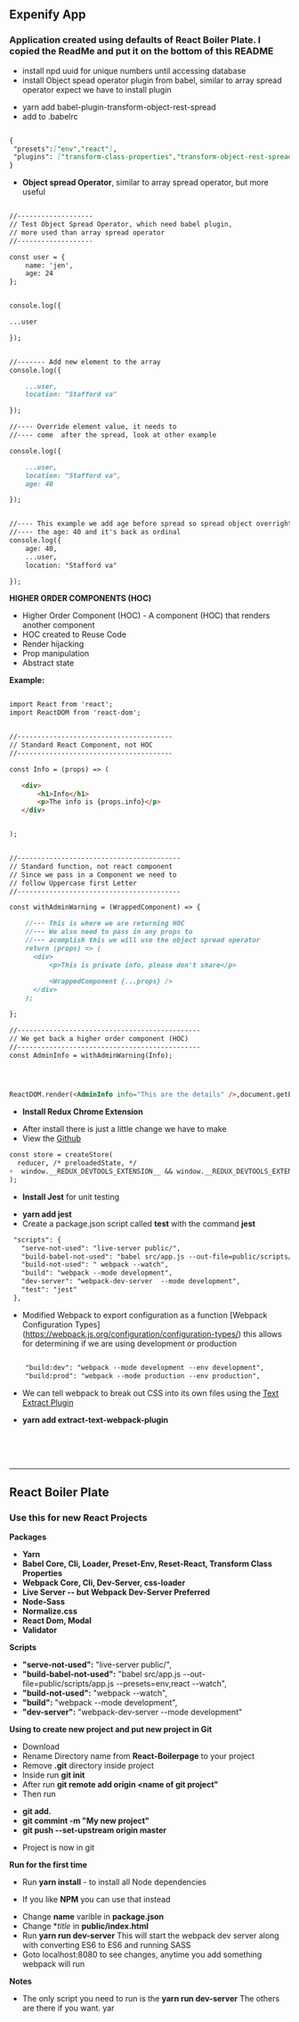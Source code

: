 ## Expenify App ##

### Application created using defaults of React Boiler Plate. I copied the ReadMe and put it on the bottom of this README

- install npd uuid for unique numbers until accessing database
- install Object spead operator plugin from babel, similar to array spread operator expect we have to install plugin
 + yarn add babel-plugin-transform-object-rest-spread
 + add to .babelrc 
 ```markdown

{
  "presets":["env","react"],
  "plugins": ["transform-class-properties","transform-object-rest-spread"]
}

```

- **Object spread Operator**, similar to array spread operator, but more useful

```markdown

//-------------------
// Test Object Spread Operator, which need babel plugin,
// more used than array spread operator
//-------------------

const user = {
    name: 'jen',
    age: 24
};


console.log({

...user

});


//------- Add new element to the array
console.log({

    ...user,
    location: "Stafford va"

});

//---- Override element value, it needs to
//---- come  after the spread, look at other example

console.log({

    ...user,
    location: "Stafford va",
    age: 40

});


//---- This example we add age before spread so spread object overright
//---- the age: 40 and it's back as ordinal
console.log({
    age: 40,
    ...user,
    location: "Stafford va"

});

```


**HIGHER ORDER COMPONENTS (HOC)**

- Higher Order Component (HOC) - A component (HOC) that renders another component
- HOC created to Reuse Code
- Render hijacking
- Prop manipulation
- Abstract state


**Example:**

```markdown

import React from 'react';
import ReactDOM from 'react-dom';


//---------------------------------------
// Standard React Component, not HOC
//---------------------------------------

const Info = (props) => (

   <div>
       <h1>Info</h1>
       <p>The info is {props.info}</p>
   </div>


);


//-----------------------------------------
// Standard function, not react component
// Since we pass in a Component we need to
// follow Uppercase first Letter
//-----------------------------------------

const withAdminWarning = (WrappedComponent) => {

    //--- This is where we are returning HOC
    //--- We also need to pass in any props to
    //--- acomplish this we will use the object spread operator
    return (props) => (
      <div>
          <p>This is private info, please don't share</p>
          
          <WrappedComponent {...props} />
      </div>
    );

};

//----------------------------------------------
// We get back a higher order component (HOC)
//----------------------------------------------
const AdminInfo = withAdminWarning(Info);




ReactDOM.render(<AdminInfo info="This are the details" />,document.getElementById('app'));

```

- **Install Redux Chrome Extension** 
 + After install there is just a little change we have to make
 + View the [Github](https://github.com/zalmoxisus/redux-devtools-extension)
 
 ```markdown
 const store = createStore(
   reducer, /* preloadedState, */
+  window.__REDUX_DEVTOOLS_EXTENSION__ && window.__REDUX_DEVTOOLS_EXTENSION__()
 );
```

- **Install Jest** for unit testing
 + **yarn add jest**
 + Create a package.json script called **test** with the command **jest**
 ```markdown
  "scripts": {
    "serve-not-used": "live-server public/",
    "build-babel-not-used": "babel src/app.js --out-file=public/scripts/app.js --presets=env,react --watch",
    "build-not-used": " webpack --watch",
    "build": "webpack --mode development",
    "dev-server": "webpack-dev-server  --mode development",
    "test": "jest"
  },

```

- Modified Webpack to export configuration as a function [Webpack Configuration Types] (https://webpack.js.org/configuration/configuration-types/) this allows for determining if we are using development or production 
```markdown

    "build:dev": "webpack --mode development --env development",
    "build:prod": "webpack --mode production --env production",
```

- We can tell webpack to break out CSS into its own files using the [Text Extract Plugin](https://github.com/webpack-contrib/extract-text-webpack-plugin)
 + **yarn add extract-text-webpack-plugin**
 

<br/><br/><br/>

-------

## React Boiler Plate ##


### Use this for new React Projects ###


**Packages**

- **Yarn**
- **Babel Core, Cli, Loader, Preset-Env, Reset-React, Transform Class Properties**
- **Webpack Core, Cli, Dev-Server, css-loader**
- **Live Server -- but Webpack Dev-Server Preferred**
- **Node-Sass**
- **Normalize.css**
- **React Dom, Modal**
- **Validator**


**Scripts**

- **"serve-not-used":** "live-server public/",
- **"build-babel-not-used":** "babel src/app.js --out-file=public/scripts/app.js --presets=env,react --watch",
- **"build-not-used":** "webpack --watch",
- **"build":** "webpack --mode development",
- **"dev-server":** "webpack-dev-server  --mode development"



**Using to create new project and put new project in Git**

- Download 
- Rename Directory name from **React-Boilerpage** to your project
- Remove **.git** directory inside project 
- Inside run **git init**
- After run **git remote add origin <name of git project"**  
- Then run 
 + **git add.**  
 + **git commint -m "My new project"**
 + **git push --set-upstream origin master**
- Project is now in git


**Run for the first time**

- Run **yarn install** - to install all Node dependencies
 + If you like **NPM** you can use that instead
- Change **name** varible in **package.json**
- Change **title* in **public/index.html**
- Run **yarn run dev-server** This will start the webpack dev server along with converting ES6 to ES6 and running SASS
- Goto localhost:8080 to see changes, anytime you add something webpack will run 



**Notes**

- The only script you need to run is the **yarn run dev-server** The others are there if you want.
yar






 



